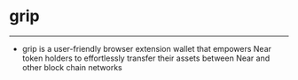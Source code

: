 # grip

---

- grip is a user-friendly browser extension wallet that empowers Near token holders to effortlessly transfer their assets between Near and other block chain networks
